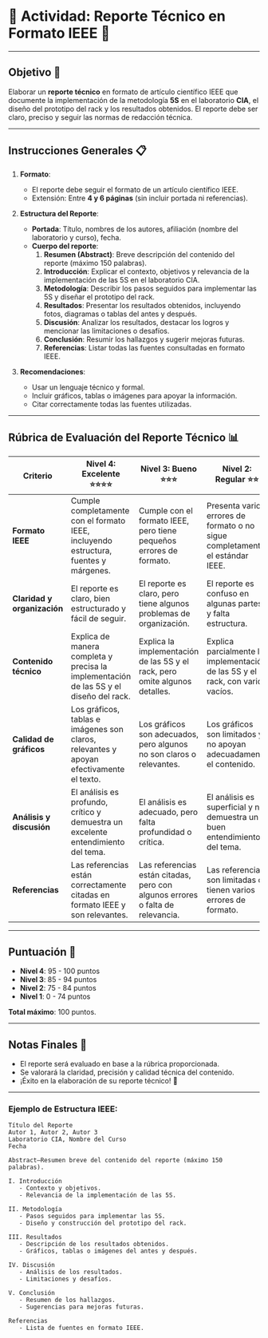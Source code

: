 # 📝 Actividad: Reporte Técnico en Formato IEEE 🧪

---

## **Objetivo** 🎯  
Elaborar un **reporte técnico** en formato de artículo científico IEEE que documente la implementación de la metodología **5S** en el laboratorio **CIA**, el diseño del prototipo del rack y los resultados obtenidos. El reporte debe ser claro, preciso y seguir las normas de redacción técnica.

---

## **Instrucciones Generales** 📋

1. **Formato**:  
   - El reporte debe seguir el formato de un artículo científico IEEE.  
   - Extensión: Entre **4 y 6 páginas** (sin incluir portada ni referencias).  

2. **Estructura del Reporte**:  
   - **Portada**: Título, nombres de los autores, afiliación (nombre del laboratorio y curso), fecha.  
   - **Cuerpo del reporte**:  
     1. **Resumen (Abstract)**: Breve descripción del contenido del reporte (máximo 150 palabras).  
     2. **Introducción**: Explicar el contexto, objetivos y relevancia de la implementación de las 5S en el laboratorio CIA.  
     3. **Metodología**: Describir los pasos seguidos para implementar las 5S y diseñar el prototipo del rack.  
     4. **Resultados**: Presentar los resultados obtenidos, incluyendo fotos, diagramas o tablas del antes y después.  
     5. **Discusión**: Analizar los resultados, destacar los logros y mencionar las limitaciones o desafíos.  
     6. **Conclusión**: Resumir los hallazgos y sugerir mejoras futuras.  
     7. **Referencias**: Listar todas las fuentes consultadas en formato IEEE.  

3. **Recomendaciones**:  
   - Usar un lenguaje técnico y formal.  
   - Incluir gráficos, tablas o imágenes para apoyar la información.  
   - Citar correctamente todas las fuentes utilizadas.  

---

## **Rúbrica de Evaluación del Reporte Técnico** 📊

| **Criterio**               | **Nivel 4: Excelente** ⭐⭐⭐⭐                                                                 | **Nivel 3: Bueno** ⭐⭐⭐                                                                 | **Nivel 2: Regular** ⭐⭐                                                              | **Nivel 1: Deficiente** ⭐                                                          |
|----------------------------|---------------------------------------------------------------------------------------|-----------------------------------------------------------------------------------|-----------------------------------------------------------------------------------|-----------------------------------------------------------------------------------|
| **Formato IEEE**            | Cumple completamente con el formato IEEE, incluyendo estructura, fuentes y márgenes. | Cumple con el formato IEEE, pero tiene pequeños errores de formato.               | Presenta varios errores de formato o no sigue completamente el estándar IEEE.     | No sigue el formato IEEE.                                                         |
| **Claridad y organización** | El reporte es claro, bien estructurado y fácil de seguir.                            | El reporte es claro, pero tiene algunos problemas de organización.                | El reporte es confuso en algunas partes y falta estructura.                       | El reporte es desorganizado y difícil de seguir.                                  |
| **Contenido técnico**       | Explica de manera completa y precisa la implementación de las 5S y el diseño del rack.| Explica la implementación de las 5S y el rack, pero omite algunos detalles.       | Explica parcialmente la implementación de las 5S y el rack, con varios vacíos.    | No explica adecuadamente la implementación de las 5S ni el diseño del rack.       |
| **Calidad de gráficos**     | Los gráficos, tablas e imágenes son claros, relevantes y apoyan efectivamente el texto.| Los gráficos son adecuados, pero algunos no son claros o relevantes.              | Los gráficos son limitados y no apoyan adecuadamente el contenido.                | No incluye gráficos o estos son irrelevantes.                                     |
| **Análisis y discusión**    | El análisis es profundo, crítico y demuestra un excelente entendimiento del tema.     | El análisis es adecuado, pero falta profundidad o crítica.                        | El análisis es superficial y no demuestra un buen entendimiento del tema.         | No hay análisis o este es incorrecto.                                             |
| **Referencias**             | Las referencias están correctamente citadas en formato IEEE y son relevantes.         | Las referencias están citadas, pero con algunos errores o falta de relevancia.    | Las referencias son limitadas o tienen varios errores de formato.                | No se incluyen referencias o estas son irrelevantes.                              |

---

## **Puntuación** 📝

- **Nivel 4**: 95 - 100 puntos  
- **Nivel 3**: 85 - 94 puntos  
- **Nivel 2**: 75 - 84 puntos  
- **Nivel 1**: 0 - 74 puntos  

**Total máximo**: 100 puntos.  


---

## **Notas Finales** 📌  
- El reporte será evaluado en base a la rúbrica proporcionada.  
- Se valorará la claridad, precisión y calidad técnica del contenido.  
- ¡Éxito en la elaboración de su reporte técnico! 🚀  

---

### **Ejemplo de Estructura IEEE**:

```plaintext
Título del Reporte
Autor 1, Autor 2, Autor 3
Laboratorio CIA, Nombre del Curso
Fecha

Abstract—Resumen breve del contenido del reporte (máximo 150 palabras).

I. Introducción
   - Contexto y objetivos.
   - Relevancia de la implementación de las 5S.

II. Metodología
   - Pasos seguidos para implementar las 5S.
   - Diseño y construcción del prototipo del rack.

III. Resultados
   - Descripción de los resultados obtenidos.
   - Gráficos, tablas o imágenes del antes y después.

IV. Discusión
   - Análisis de los resultados.
   - Limitaciones y desafíos.

V. Conclusión
   - Resumen de los hallazgos.
   - Sugerencias para mejoras futuras.

Referencias
   - Lista de fuentes en formato IEEE.
